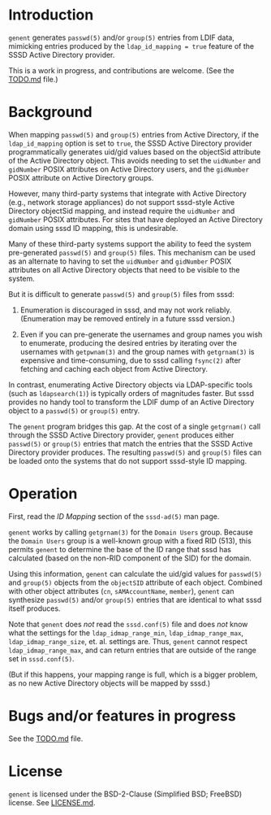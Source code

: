 # Introduction

`genent` generates `passwd(5)` and/or `group(5)` entries from LDIF
data, mimicking entries produced by the `ldap_id_mapping = true`
feature of the SSSD Active Directory provider.

This is a work in progress, and contributions are welcome.  (See the
[TODO.md](TODO.md) file.)

# Background

When mapping `passwd(5)` and `group(5)` entries from Active Directory,
if the `ldap_id_mapping` option is set to `true`, the SSSD Active
Directory provider programmatically generates uid/gid values based on
the objectSid attribute of the Active Directory object.  This avoids
needing to set the `uidNumber` and `gidNumber` POSIX attributes on
Active Directory users, and the `gidNumber` POSIX attribute on Active
Directory groups.

However, many third-party systems that integrate with Active Directory
(e.g., network storage appliances) do not support sssd-style Active
Directory objectSid mapping, and instead require the `uidNumber` and
`gidNumber` POSIX attributes.  For sites that have deployed an Active
Directory domain using sssd ID mapping, this is undesirable.

Many of these third-party systems support the ability to feed the
system pre-generated `passwd(5)` and `group(5)` files.  This mechanism
can be used as an alternate to having to set the `uidNumber` and
`gidNumber` POSIX attributes on all Active Directory objects that need
to be visible to the system.

But it is difficult to generate `passwd(5)` and `group(5)` files from
sssd:

1. Enumeration is discouraged in sssd, and may not work reliably.
   (Enumeration may be removed entirely in a future sssd version.)

2. Even if you can pre-generate the usernames and group names you wish
   to enumerate, producing the desired entries by iterating over the
   usernames with `getpwnam(3)` and the group names with `getgrnam(3)`
   is expensive and time-consuming, due to sssd calling `fsync(2)`
   after fetching and caching each object from Active Directory.

In contrast, enumerating Active Directory objects via LDAP-specific
tools (such as `ldapsearch(1)`) is typically orders of magnitudes
faster.  But sssd provides no handy tool to transform the LDIF dump of
an Active Directory object to a `passwd(5)` or `group(5)` entry.

The `genent` program bridges this gap.  At the cost of a single
`getgrnam()` call through the SSSD Active Directory provider, `genent`
produces either `passwd(5)` or `group(5)` entries that match the
entries that the SSSD Active Directory provider produces.  The
resulting `passwd(5)` and `group(5)` files can be loaded onto the
systems that do not support sssd-style ID mapping.

# Operation

First, read the _ID Mapping_ section of the `sssd-ad(5)` man page.

`genent` works by calling `getgrnam(3)` for the `Domain Users` group.
Because the `Domain Users` group is a well-known group with a fixed
RID (513), this permits `genent` to determine the base of the ID range
that sssd has calculated (based on the non-RID component of the SID)
for the domain.

Using this information, `genent` can calculate the uid/gid values for
`passwd(5)` and `group(5)` objects from the `objectSID` attribute of
each object.  Combined with other object attributes (`cn`,
`sAMAccountName`, `member`), `genent` can synthesize `passwd(5)`
and/or `group(5)` entries that are identical to what sssd itself
produces.

Note that `genent` does _not_ read the `sssd.conf(5)` file and does
_not_ know what the settings for the `ldap_idmap_range_min`,
`ldap_idmap_range_max`, `ldap_idmap_range_size`, et. al. settings are.
Thus, `genent` cannot respect `ldap_idmap_range_max`, and can return
entries that are outside of the range set in `sssd.conf(5)`.

(But if this happens, your mapping range is full, which is a bigger
problem, as no new Active Directory objects will be mapped by sssd.)

# Bugs and/or features in progress

See the [TODO.md](TODO.md) file.

# License

`genent` is licensed under the BSD-2-Clause (Simplified BSD; FreeBSD)
license.  See [LICENSE.md](LICENSE.md).
